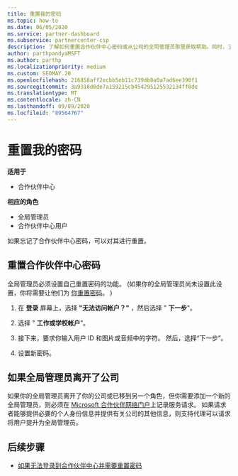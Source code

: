```yaml
---
title: 重置我的密码
ms.topic: how-to
ms.date: 06/05/2020
ms.service: partner-dashboard
ms.subservice: partnercenter-csp
description: 了解如何重置合作伙伴中心密码或从公司的全局管理员那里获取帮助。同时，了解如何添加新的合作伙伴中心全局管理员。
author: parthpandyaMSFT
ms.author: parthp
ms.localizationpriority: medium
ms.custom: SEOMAY.20
ms.openlocfilehash: 216858aff2ecbb5eb11c739db0a0a7ad6ee390f1
ms.sourcegitcommit: 3a9318d0de7a159215cb454295125532134ff8de
ms.translationtype: MT
ms.contentlocale: zh-CN
ms.lasthandoff: 09/09/2020
ms.locfileid: "89564767"
---
```

# <a name="reset-my-password"></a>重置我的密码

**适用于**

- 合作伙伴中心
 
**相应的角色**

- 全局管理员
- 合作伙伴中心用户


如果忘记了合作伙伴中心密码，可以对其进行重置。

## <a name="to-reset-your-partner-center-password"></a>重置合作伙伴中心密码

全局管理员必须设置自己重置密码的功能。  (如果你的全局管理员尚未设置此设置，你将需要让他们为 [你重置密码](reset-a-user-password.md)。 ) 

1. 在 **登录** 屏幕上，选择 **"无法访问帐户？"** ，然后选择 " **下一步**"。

2. 选择 " **工作或学校帐户**"。

3. 接下来，要求你输入用户 ID 和图片或音频中的字符。 然后，选择“下一步”。

4. 设置新密码。

## <a name="if-your-global-admin-has-left-the-company"></a>如果全局管理员离开了公司

如果你的全局管理员离开了你的公司或已移到另一个角色，但你需要添加一个新的全局管理员，则必须在 [Microsoft 合作伙伴网络门户](https://partner.microsoft.com/commercial#/)上记录服务请求。 如果请求者能够提供必要的个人身份信息并提供有关公司的其他信息，则支持代理可以请求将用户提升为全局管理员。 

## <a name="next-steps"></a>后续步骤

- [如果无法登录到合作伙伴中心并需要重置密码](unable-to-sign-in.md)